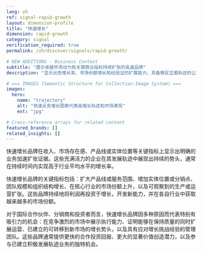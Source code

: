 ```yaml
---
lang: zh
ref: signal-rapid-growth
layout: dimension-profile
title: "快速增长"
dimension: rapid-growth
category: signal
verification_required: true
permalink: /zh/discover/signals/rapid-growth/

# NEW ADDITIONS - Business Context
subtitle: "展示卓越市场动力和关键商业指标持续扩张的高速品牌"
description: "显示出色增长率、市场份额增长和经验证的扩展能力，具备稳定正面轨迹的公司。"

# === IMAGES (Semantic Structure for Collection-Image System) ===
images:
  hero:
    name: "trajectory"
    alt: "快速业务增长图表代表高增长轨迹和市场表现"
    ext: "jpg"

# Cross-reference arrays for related content
featured_brands: []
related_insights: []
---
```


快速增长品牌在收入、市场存在感、产品线或实体位置等关键指标上显示出明确的业务加速扩张证据。这些充满活力的企业在其发展轨迹中展现出持续的势头，通常在持续时间内实现高于行业平均水平的增长率。

快速增长品牌的关键指标包括：扩大产品线或服务范围、增加实体位置或分销点、团队规模和组织结构增长、在核心行业的市场份额上升，以及可观察到的生产或运营扩张。这些品牌持续地将利润再投资于增长，开发新能力，并在各自行业中获取越来越多的市场份额。

对于国际合作伙伴、分销商和投资者而言，快速增长品牌因多种原因而代表特别有吸引力的机会：在竞争激烈的市场中展示执行能力、证明能够在保持质量的同时扩展运营、已建立的可转移到新市场的增长势头，以及具有应对增长挑战经验的管理团队。这些品牌通常提供更快的合作投资回报、更大的显著价值创造潜力，以及参与已建立积极发展轨迹业务的独特机会。
